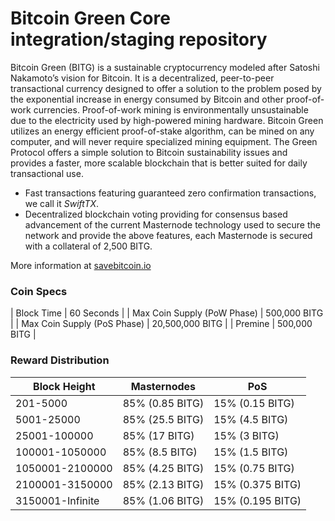 Bitcoin Green Core integration/staging repository
=================================================

Bitcoin Green (BITG) is a sustainable cryptocurrency modeled after Satoshi Nakamoto’s vision for Bitcoin. It is a decentralized, peer-to-peer transactional currency designed to offer a solution to the problem posed by the exponential increase in energy consumed by Bitcoin and other proof-of-work currencies. Proof-of-work mining is environmentally unsustainable due to the electricity used by high-powered mining hardware. Bitcoin Green utilizes an energy efficient proof-of-stake algorithm, can be mined on any computer, and will never require specialized mining equipment. The Green Protocol offers a simple solution to Bitcoin sustainability issues and provides a faster, more scalable blockchain that is better suited for daily transactional use.

- Fast transactions featuring guaranteed zero confirmation transactions, we call it _SwiftTX_.
- Decentralized blockchain voting providing for consensus based advancement of the current Masternode
  technology used to secure the network and provide the above features, each Masternode is secured
  with a collateral of 2,500 BITG.

More information at [savebitcoin.io](http://www.savebitcoin.io)

### Coin Specs
| Block Time                  | 60 Seconds      |
| Max Coin Supply (PoW Phase) | 500,000 BITG    |
| Max Coin Supply (PoS Phase) | 20,500,000 BITG |
| Premine                     | 500,000 BITG    |

### Reward Distribution

| **Block Height** | **Masternodes**  | **PoS**          |
|------------------|------------------|------------------|
| 201-5000         | 85% (0.85 BITG)  | 15% (0.15 BITG)   | 
| 5001-25000       | 85% (25.5 BITG)  | 15% (4.5 BITG)     |
| 25001-100000     | 85% (17 BITG)    | 15% (3 BITG)     | 
| 100001-1050000   | 85% (8.5 BITG)   | 15% (1.5 BITG)     |
| 1050001-2100000  | 85% (4.25 BITG)  | 15% (0.75 BITG)   | 
| 2100001-3150000  | 85% (2.13 BITG)  | 15% (0.375 BITG)  | 
| 3150001-Infinite | 85% (1.06 BITG)  | 15% (0.195 BITG)  | 
